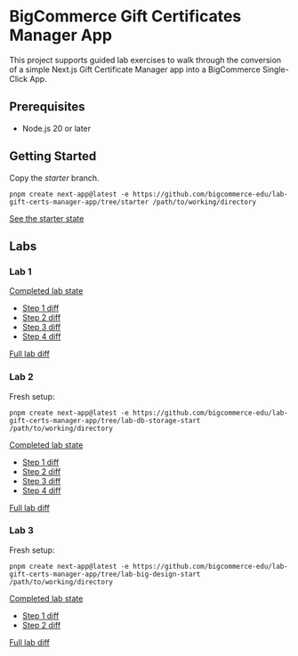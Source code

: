 # BigCommerce Gift Certificates Manager App

This project supports guided lab exercises to walk through the conversion of a simple Next.js Gift Certificate Manager app into a BigCommerce Single-Click App.

## Prerequisites

* Node.js 20 or later

## Getting Started

Copy the _starter_ branch.

```shell
pnpm create next-app@latest -e https://github.com/bigcommerce-edu/lab-gift-certs-manager-app/tree/starter /path/to/working/directory
```

[See the starter state](https://github.com/bigcommerce-edu/lab-gift-certs-manager-app/tree/starter)

## Labs

### Lab 1

[Completed lab state](https://github.com/bigcommerce-edu/lab-gift-certs-manager-app/tree/lab-oauth-complete)

* [Step 1 diff](https://github.com/bigcommerce-edu/lab-gift-certs-manager-app/compare/starter...lab-oauth-01)
* [Step 2 diff](https://github.com/bigcommerce-edu/lab-gift-certs-manager-app/compare/lab-oauth-01...lab-oauth-02)
* [Step 3 diff](https://github.com/bigcommerce-edu/lab-gift-certs-manager-app/compare/lab-oauth-02...lab-oauth-03)
* [Step 4 diff](https://github.com/bigcommerce-edu/lab-gift-certs-manager-app/compare/lab-oauth-03...lab-oauth-04)

[Full lab diff](https://github.com/bigcommerce-edu/lab-gift-certs-manager-app/compare/starter...lab-oauth-complete)

### Lab 2

Fresh setup:

```shell
pnpm create next-app@latest -e https://github.com/bigcommerce-edu/lab-gift-certs-manager-app/tree/lab-db-storage-start /path/to/working/directory
```

[Completed lab state](https://github.com/bigcommerce-edu/lab-gift-certs-manager-app/tree/lab-db-storage-complete)

* [Step 1 diff](https://github.com/bigcommerce-edu/lab-gift-certs-manager-app/compare/lab-db-storage-start...lab-db-storage-01)
* [Step 2 diff](https://github.com/bigcommerce-edu/lab-gift-certs-manager-app/compare/lab-db-storage-01...lab-db-storage-02)
* [Step 3 diff](https://github.com/bigcommerce-edu/lab-gift-certs-manager-app/compare/lab-db-storage-02...lab-db-storage-03)
* [Step 4 diff](https://github.com/bigcommerce-edu/lab-gift-certs-manager-app/compare/lab-db-storage-03...lab-db-storage-04)

[Full lab diff](https://github.com/bigcommerce-edu/lab-gift-certs-manager-app/compare/lab-db-storage-start...lab-db-storage-complete)

### Lab 3

Fresh setup:

```shell
pnpm create next-app@latest -e https://github.com/bigcommerce-edu/lab-gift-certs-manager-app/tree/lab-big-design-start /path/to/working/directory
```

[Completed lab state](https://github.com/bigcommerce-edu/lab-gift-certs-manager-app/tree/lab-big-design-complete)

* [Step 1 diff](https://github.com/bigcommerce-edu/lab-gift-certs-manager-app/compare/lab-big-design-start...lab-big-design-01)
* [Step 2 diff](https://github.com/bigcommerce-edu/lab-gift-certs-manager-app/compare/lab-big-design-01...lab-big-design-02)

[Full lab diff](https://github.com/bigcommerce-edu/lab-gift-certs-manager-app/compare/lab-big-design-start...lab-big-design-complete)
